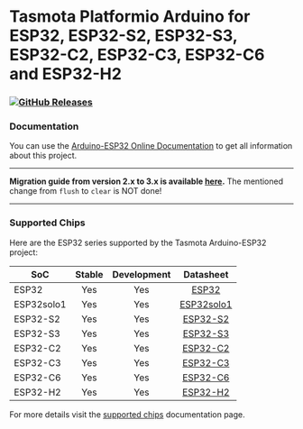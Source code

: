 # Tasmota Platformio Arduino for ESP32, ESP32-S2, ESP32-S3, ESP32-C2, ESP32-C3, ESP32-C6 and ESP32-H2

### [![GitHub Releases](https://img.shields.io/github/downloads/tasmota/arduino-esp32/total?label=downloads)](https://github.com/tasmota/arduino-esp32/releases/latest)

### Documentation

You can use the [Arduino-ESP32 Online Documentation](https://docs.espressif.com/projects/arduino-esp32/en/latest/) to get all information about this project.

---

**Migration guide from version 2.x to 3.x is available [here](https://docs.espressif.com/projects/arduino-esp32/en/latest/migration_guides/2.x_to_3.0.html).**
The mentioned change from `flush` to `clear` is NOT done!

---

### Supported Chips

Here are the ESP32 series supported by the Tasmota Arduino-ESP32 project:

| **SoC**  | **Stable** | **Development** |                                           **Datasheet**                                           |
|----------|:----------:|:---------------:|:-------------------------------------------------------------------------------------------------:|
| ESP32    |     Yes    |       Yes       | [ESP32](https://www.espressif.com/sites/default/files/documentation/esp32_datasheet_en.pdf)    |
| ESP32solo1|    Yes    |       Yes       | [ESP32solo1](https://www.espressif.com/sites/default/files/documentation/esp32-solo-1_datasheet_en.pdf)  |
| ESP32-S2 |     Yes    |       Yes       | [ESP32-S2](https://www.espressif.com/sites/default/files/documentation/esp32-s2_datasheet_en.pdf) |
| ESP32-S3 |     Yes    |       Yes       | [ESP32-S3](https://www.espressif.com/sites/default/files/documentation/esp32-s3_datasheet_en.pdf) |
| ESP32-C2 |     Yes    |       Yes       | [ESP32-C2](https://www.espressif.com/sites/default/files/documentation/esp8684_datasheet_en.pdf)  |
| ESP32-C3 |     Yes    |       Yes       | [ESP32-C3](https://www.espressif.com/sites/default/files/documentation/esp32-c3_datasheet_en.pdf) |
| ESP32-C6 |     Yes    |       Yes       | [ESP32-C6](https://www.espressif.com/sites/default/files/documentation/esp32-c6_datasheet_en.pdf) |
| ESP32-H2 |     Yes    |       Yes       | [ESP32-H2](https://www.espressif.com/sites/default/files/documentation/esp32-h2_datasheet_en.pdf) |


For more details visit the [supported chips](https://docs.espressif.com/projects/arduino-esp32/en/latest/getting_started.html#supported-soc-s) documentation page.
